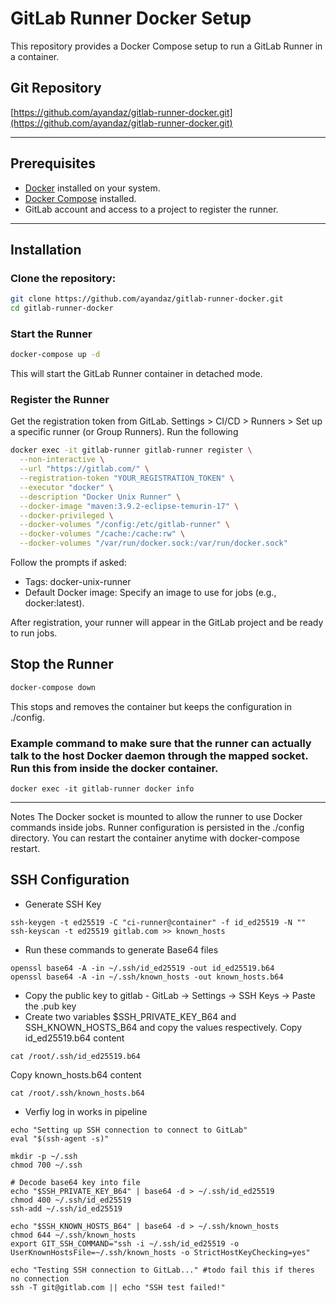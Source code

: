 # GitLab Runner Docker Setup

This repository provides a Docker Compose setup to run a GitLab Runner in a container.

## Git Repository

[https://github.com/ayandaz/gitlab-runner-docker.git](https://github.com/ayandaz/gitlab-runner-docker.git)

---

## Prerequisites

- [Docker](https://www.docker.com/get-started) installed on your system.
- [Docker Compose](https://docs.docker.com/compose/install/) installed.
- GitLab account and access to a project to register the runner.

---

## Installation

### Clone the repository:

```bash
git clone https://github.com/ayandaz/gitlab-runner-docker.git
cd gitlab-runner-docker
```

### Start the Runner
```bash
docker-compose up -d
```
This will start the GitLab Runner container in detached mode.

### Register the Runner
Get the registration token from GitLab.
Settings > CI/CD > Runners > Set up a specific runner (or Group Runners).
Run the following
```bash
docker exec -it gitlab-runner gitlab-runner register \
  --non-interactive \
  --url "https://gitlab.com/" \
  --registration-token "YOUR_REGISTRATION_TOKEN" \
  --executor "docker" \
  --description "Docker Unix Runner" \
  --docker-image "maven:3.9.2-eclipse-temurin-17" \
  --docker-privileged \
  --docker-volumes "/config:/etc/gitlab-runner" \
  --docker-volumes "/cache:/cache:rw" \
  --docker-volumes "/var/run/docker.sock:/var/run/docker.sock"

```
Follow the prompts if asked:
- Tags: docker-unix-runner
- Default Docker image: Specify an image to use for jobs (e.g., docker:latest).

After registration, your runner will appear in the GitLab project and be ready to run jobs.

## Stop the Runner
```bash
docker-compose down
```
This stops and removes the container but keeps the configuration in ./config.

### Example command to make sure that the runner can actually talk to the host Docker daemon through the mapped socket. Run this from inside the docker container.
```
docker exec -it gitlab-runner docker info
```
---
Notes
The Docker socket is mounted to allow the runner to use Docker commands inside jobs.
Runner configuration is persisted in the ./config directory.
You can restart the container anytime with docker-compose restart.

## SSH Configuration
- Generate SSH Key
```
ssh-keygen -t ed25519 -C "ci-runner@container" -f id_ed25519 -N ""
ssh-keyscan -t ed25519 gitlab.com >> known_hosts
```
- Run these commands to generate Base64 files
```
openssl base64 -A -in ~/.ssh/id_ed25519 -out id_ed25519.b64
openssl base64 -A -in ~/.ssh/known_hosts -out known_hosts.b64
```
- Copy the public key to gitlab - GitLab → Settings → SSH Keys → Paste the .pub key
- Create two variables $SSH_PRIVATE_KEY_B64 and SSH_KNOWN_HOSTS_B64 and copy the values respectively. 
Copy id_ed25519.b64 content
```
cat /root/.ssh/id_ed25519.b64
```
Copy known_hosts.b64 content
```
cat /root/.ssh/known_hosts.b64
```
- Verfiy log in works in pipeline
```
echo "Setting up SSH connection to connect to GitLab"
eval "$(ssh-agent -s)"

mkdir -p ~/.ssh
chmod 700 ~/.ssh

# Decode base64 key into file
echo "$SSH_PRIVATE_KEY_B64" | base64 -d > ~/.ssh/id_ed25519
chmod 400 ~/.ssh/id_ed25519
ssh-add ~/.ssh/id_ed25519

echo "$SSH_KNOWN_HOSTS_B64" | base64 -d > ~/.ssh/known_hosts
chmod 644 ~/.ssh/known_hosts
export GIT_SSH_COMMAND="ssh -i ~/.ssh/id_ed25519 -o UserKnownHostsFile=~/.ssh/known_hosts -o StrictHostKeyChecking=yes"

echo "Testing SSH connection to GitLab..." #todo fail this if theres no connection
ssh -T git@gitlab.com || echo "SSH test failed!"
```
